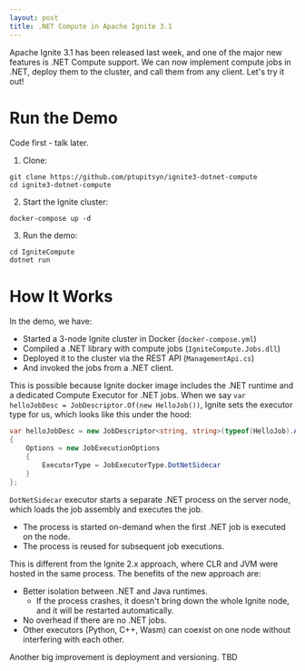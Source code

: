 ```yaml
---
layout: post
title: .NET Compute in Apache Ignite 3.1
---
```


Apache Ignite 3.1 has been released last week, and one of the major new features is .NET Compute support. We can now implement compute jobs in .NET, deploy them to the cluster, and call them from any client. Let's try it out!

# Run the Demo

Code first - talk later.

1. Clone:

```shell
git clone https://github.com/ptupitsyn/ignite3-dotnet-compute
cd ignite3-dotnet-compute
```

2. Start the Ignite cluster:

```shell
docker-compose up -d
```

3. Run the demo:

```shell
cd IgniteCompute
dotnet run
```

# How It Works

In the demo, we have:
* Started a 3-node Ignite cluster in Docker (`docker-compose.yml`)
* Compiled a .NET library with compute jobs (`IgniteCompute.Jobs.dll`)
* Deployed it to the cluster via the REST API (`ManagementApi.cs`)
* And invoked the jobs from a .NET client.

This is possible because Ignite docker image includes the .NET runtime and a dedicated Compute Executor for .NET jobs.
When we say `var helloJobDesc = JobDescriptor.Of(new HelloJob())`, Ignite sets the executor type for us, which looks like this under the hood:

```csharp
var helloJobDesc = new JobDescriptor<string, string>(typeof(HelloJob).AssemblyQualifiedName!)
{
    Options = new JobExecutionOptions
    {
        ExecutorType = JobExecutorType.DotNetSidecar
    }
};
```

`DotNetSidecar` executor starts a separate .NET process on the server node, which loads the job assembly and executes the job.
* The process is started on-demand when the first .NET job is executed on the node.
* The process is reused for subsequent job executions.

This is different from the Ignite 2.x approach, where CLR and JVM were hosted in the same process. The benefits of the new approach are:
* Better isolation between .NET and Java runtimes.
  * If the process crashes, it doesn't bring down the whole Ignite node, and it will be restarted automatically.
* No overhead if there are no .NET jobs.
* Other executors (Python, C++, Wasm) can coexist on one node without interfering with each other.

Another big improvement is deployment and versioning. TBD
